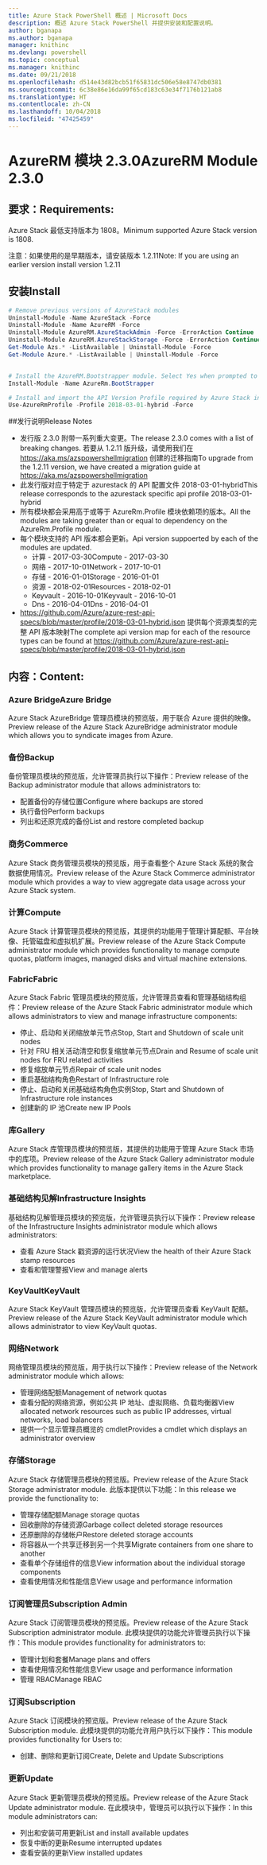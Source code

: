 ```yaml
---
title: Azure Stack PowerShell 概述 | Microsoft Docs
description: 概述 Azure Stack PowerShell 并提供安装和配置说明。
author: bganapa
ms.author: bganapa
manager: knithinc
ms.devlang: powershell
ms.topic: conceptual
ms.manager: knithinc
ms.date: 09/21/2018
ms.openlocfilehash: d514e43d82bcb51f65831dc506e58e8747db0381
ms.sourcegitcommit: 6c38e86e16da99f65cd183c63e34f7176b121ab8
ms.translationtype: HT
ms.contentlocale: zh-CN
ms.lasthandoff: 10/04/2018
ms.locfileid: "47425459"
---
```

# <a name="azurerm-module-230"></a><span data-ttu-id="76bed-103">AzureRM 模块 2.3.0</span><span class="sxs-lookup"><span data-stu-id="76bed-103">AzureRM Module 2.3.0</span></span>

## <a name="requirements"></a><span data-ttu-id="76bed-104">要求：</span><span class="sxs-lookup"><span data-stu-id="76bed-104">Requirements:</span></span>
<span data-ttu-id="76bed-105">Azure Stack 最低支持版本为 1808。</span><span class="sxs-lookup"><span data-stu-id="76bed-105">Minimum supported Azure Stack version is 1808.</span></span>

<span data-ttu-id="76bed-106">注意：如果使用的是早期版本，请安装版本 1.2.11</span><span class="sxs-lookup"><span data-stu-id="76bed-106">Note: If you are using an earlier version install version 1.2.11</span></span>


## <a name="install"></a><span data-ttu-id="76bed-107">安装</span><span class="sxs-lookup"><span data-stu-id="76bed-107">Install</span></span>
```powershell
# Remove previous versions of AzureStack modules
Uninstall-Module -Name AzureStack -Force 
Uninstall-Module -Name AzureRM -Force 
Uninstall-Module AzureRM.AzureStackAdmin -Force -ErrorAction Continue
Uninstall-Module AzureRM.AzureStackStorage -Force -ErrorAction Continue
Get-Module Azs.* -ListAvailable | Uninstall-Module -Force
Get-Module Azure.* -ListAvailable | Uninstall-Module -Force


# Install the AzureRM.Bootstrapper module. Select Yes when prompted to install NuGet
Install-Module -Name AzureRm.BootStrapper

# Install and import the API Version Profile required by Azure Stack into the current PowerShell session.
Use-AzureRmProfile -Profile 2018-03-01-hybrid -Force

```

##<a name="release-notes"></a><span data-ttu-id="76bed-108">发行说明</span><span class="sxs-lookup"><span data-stu-id="76bed-108">Release Notes</span></span>
* <span data-ttu-id="76bed-109">发行版 2.3.0 附带一系列重大变更。</span><span class="sxs-lookup"><span data-stu-id="76bed-109">The release 2.3.0 comes with a list of breaking changes.</span></span> <span data-ttu-id="76bed-110">若要从 1.2.11 版升级，请使用我们在 https://aka.ms/azspowershellmigration 创建的迁移指南</span><span class="sxs-lookup"><span data-stu-id="76bed-110">To upgrade from the 1.2.11 version, we have created a migration guide at https://aka.ms/azspowershellmigration</span></span>
* <span data-ttu-id="76bed-111">此发行版对应于特定于 azurestack 的 API 配置文件 2018-03-01-hybrid</span><span class="sxs-lookup"><span data-stu-id="76bed-111">This release corresponds to the azurestack specific api profile 2018-03-01-hybrid</span></span>
* <span data-ttu-id="76bed-112">所有模块都会采用高于或等于 AzureRm.Profile 模块依赖项的版本。</span><span class="sxs-lookup"><span data-stu-id="76bed-112">All the modules are taking greater than or equal to dependency on the AzureRm.Profile module.</span></span>
* <span data-ttu-id="76bed-113">每个模块支持的 API 版本都会更新。</span><span class="sxs-lookup"><span data-stu-id="76bed-113">Api version suppoerted by  each of the modules are updated.</span></span> 
    * <span data-ttu-id="76bed-114">计算 - 2017-03-30</span><span class="sxs-lookup"><span data-stu-id="76bed-114">Compute - 2017-03-30</span></span>
    * <span data-ttu-id="76bed-115">网络 - 2017-10-01</span><span class="sxs-lookup"><span data-stu-id="76bed-115">Network - 2017-10-01</span></span>
    * <span data-ttu-id="76bed-116">存储 - 2016-01-01</span><span class="sxs-lookup"><span data-stu-id="76bed-116">Storage - 2016-01-01</span></span>
    * <span data-ttu-id="76bed-117">资源 - 2018-02-01</span><span class="sxs-lookup"><span data-stu-id="76bed-117">Resources - 2018-02-01</span></span>
    * <span data-ttu-id="76bed-118">Keyvault - 2016-10-01</span><span class="sxs-lookup"><span data-stu-id="76bed-118">Keyvault - 2016-10-01</span></span>
    * <span data-ttu-id="76bed-119">Dns - 2016-04-01</span><span class="sxs-lookup"><span data-stu-id="76bed-119">Dns - 2016-04-01</span></span>
* <span data-ttu-id="76bed-120">https://github.com/Azure/azure-rest-api-specs/blob/master/profile/2018-03-01-hybrid.json 提供每个资源类型的完整 API 版本映射</span><span class="sxs-lookup"><span data-stu-id="76bed-120">The complete api version map for each of the resource types can be found at https://github.com/Azure/azure-rest-api-specs/blob/master/profile/2018-03-01-hybrid.json</span></span>

## <a name="content"></a><span data-ttu-id="76bed-121">内容：</span><span class="sxs-lookup"><span data-stu-id="76bed-121">Content:</span></span>
### <a name="azure-bridge"></a><span data-ttu-id="76bed-122">Azure Bridge</span><span class="sxs-lookup"><span data-stu-id="76bed-122">Azure Bridge</span></span>
<span data-ttu-id="76bed-123">Azure Stack AzureBridge 管理员模块的预览版，用于联合 Azure 提供的映像。</span><span class="sxs-lookup"><span data-stu-id="76bed-123">Preview release of the Azure Stack AzureBridge administrator module which allows you to syndicate images from Azure.</span></span>

### <a name="backup"></a><span data-ttu-id="76bed-124">备份</span><span class="sxs-lookup"><span data-stu-id="76bed-124">Backup</span></span>
<span data-ttu-id="76bed-125">备份管理员模块的预览版，允许管理员执行以下操作：</span><span class="sxs-lookup"><span data-stu-id="76bed-125">Preview release of the Backup administrator module that allows administrators to:</span></span>
- <span data-ttu-id="76bed-126">配置备份的存储位置</span><span class="sxs-lookup"><span data-stu-id="76bed-126">Configure where backups are stored</span></span>
- <span data-ttu-id="76bed-127">执行备份</span><span class="sxs-lookup"><span data-stu-id="76bed-127">Perform backups</span></span>
- <span data-ttu-id="76bed-128">列出和还原完成的备份</span><span class="sxs-lookup"><span data-stu-id="76bed-128">List and restore completed backup</span></span>

### <a name="commerce"></a><span data-ttu-id="76bed-129">商务</span><span class="sxs-lookup"><span data-stu-id="76bed-129">Commerce</span></span>
<span data-ttu-id="76bed-130">Azure Stack 商务管理员模块的预览版，用于查看整个 Azure Stack 系统的聚合数据使用情况。</span><span class="sxs-lookup"><span data-stu-id="76bed-130">Preview release of the Azure Stack Commerce administrator module which provides a way to view aggregate data usage across your Azure Stack system.</span></span>

### <a name="compute"></a><span data-ttu-id="76bed-131">计算</span><span class="sxs-lookup"><span data-stu-id="76bed-131">Compute</span></span>
<span data-ttu-id="76bed-132">Azure Stack 计算管理员模块的预览版，其提供的功能用于管理计算配额、平台映像、托管磁盘和虚拟机扩展。</span><span class="sxs-lookup"><span data-stu-id="76bed-132">Preview release of the Azure Stack Compute administrator module which provides functionality to manage compute quotas, platform images, managed disks and virtual machine extensions.</span></span>

### <a name="fabric"></a><span data-ttu-id="76bed-133">Fabric</span><span class="sxs-lookup"><span data-stu-id="76bed-133">Fabric</span></span>
<span data-ttu-id="76bed-134">Azure Stack Fabric 管理员模块的预览版，允许管理员查看和管理基础结构组件：</span><span class="sxs-lookup"><span data-stu-id="76bed-134">Preview release of the Azure Stack Fabric administrator module which allows administrators to view and manage infrastructure components:</span></span>
- <span data-ttu-id="76bed-135">停止、启动和关闭缩放单元节点</span><span class="sxs-lookup"><span data-stu-id="76bed-135">Stop, Start and Shutdown of scale unit nodes</span></span>
- <span data-ttu-id="76bed-136">针对 FRU 相关活动清空和恢复缩放单元节点</span><span class="sxs-lookup"><span data-stu-id="76bed-136">Drain and Resume of scale unit nodes for FRU related activities</span></span>
- <span data-ttu-id="76bed-137">修复缩放单元节点</span><span class="sxs-lookup"><span data-stu-id="76bed-137">Repair of scale unit nodes</span></span>
- <span data-ttu-id="76bed-138">重启基础结构角色</span><span class="sxs-lookup"><span data-stu-id="76bed-138">Restart of Infrastructure role</span></span>
- <span data-ttu-id="76bed-139">停止、启动和关闭基础结构角色实例</span><span class="sxs-lookup"><span data-stu-id="76bed-139">Stop, Start and Shutdown of Infrastructure role instances</span></span>
- <span data-ttu-id="76bed-140">创建新的 IP 池</span><span class="sxs-lookup"><span data-stu-id="76bed-140">Create new IP Pools</span></span>


### <a name="gallery"></a><span data-ttu-id="76bed-141">库</span><span class="sxs-lookup"><span data-stu-id="76bed-141">Gallery</span></span>
<span data-ttu-id="76bed-142">Azure Stack 库管理员模块的预览版，其提供的功能用于管理 Azure Stack 市场中的库项。</span><span class="sxs-lookup"><span data-stu-id="76bed-142">Preview release of the Azure Stack Gallery administrator module which provides functionality to manage gallery items in the Azure Stack marketplace.</span></span>

### <a name="infrastructure-insights"></a><span data-ttu-id="76bed-143">基础结构见解</span><span class="sxs-lookup"><span data-stu-id="76bed-143">Infrastructure Insights</span></span>
<span data-ttu-id="76bed-144">基础结构见解管理员模块的预览版，允许管理员执行以下操作：</span><span class="sxs-lookup"><span data-stu-id="76bed-144">Preview release of the Infrastructure Insights administrator module which allows administrators:</span></span>
- <span data-ttu-id="76bed-145">查看 Azure Stack 戳资源的运行状况</span><span class="sxs-lookup"><span data-stu-id="76bed-145">View the health of their Azure Stack stamp resources</span></span>
- <span data-ttu-id="76bed-146">查看和管理警报</span><span class="sxs-lookup"><span data-stu-id="76bed-146">View and manage alerts</span></span>

### <a name="keyvault"></a><span data-ttu-id="76bed-147">KeyVault</span><span class="sxs-lookup"><span data-stu-id="76bed-147">KeyVault</span></span>
<span data-ttu-id="76bed-148">Azure Stack KeyVault 管理员模块的预览版，允许管理员查看 KeyVault 配额。</span><span class="sxs-lookup"><span data-stu-id="76bed-148">Preview release of the Azure Stack KeyVault administrator module which allows administrator to view KeyVault quotas.</span></span>

### <a name="network"></a><span data-ttu-id="76bed-149">网络</span><span class="sxs-lookup"><span data-stu-id="76bed-149">Network</span></span>
<span data-ttu-id="76bed-150">网络管理员模块的预览版，用于执行以下操作：</span><span class="sxs-lookup"><span data-stu-id="76bed-150">Preview release of the Network administrator module which allows:</span></span>
- <span data-ttu-id="76bed-151">管理网络配额</span><span class="sxs-lookup"><span data-stu-id="76bed-151">Management of network quotas</span></span>
- <span data-ttu-id="76bed-152">查看分配的网络资源，例如公共 IP 地址、虚拟网络、负载均衡器</span><span class="sxs-lookup"><span data-stu-id="76bed-152">View allocated network resources such as public IP addresses, virtual networks, load balancers</span></span>
- <span data-ttu-id="76bed-153">提供一个显示管理员概览的 cmdlet</span><span class="sxs-lookup"><span data-stu-id="76bed-153">Provides a cmdlet which displays an administrator overview</span></span>

### <a name="storage"></a><span data-ttu-id="76bed-154">存储</span><span class="sxs-lookup"><span data-stu-id="76bed-154">Storage</span></span>
<span data-ttu-id="76bed-155">Azure Stack 存储管理员模块的预览版。</span><span class="sxs-lookup"><span data-stu-id="76bed-155">Preview release of the Azure Stack Storage administrator module.</span></span>  <span data-ttu-id="76bed-156">此版本提供以下功能：</span><span class="sxs-lookup"><span data-stu-id="76bed-156">In this release we provide the functionality to:</span></span>
- <span data-ttu-id="76bed-157">管理存储配额</span><span class="sxs-lookup"><span data-stu-id="76bed-157">Manage storage quotas</span></span>
- <span data-ttu-id="76bed-158">回收删除的存储资源</span><span class="sxs-lookup"><span data-stu-id="76bed-158">Garbage collect deleted storage resources</span></span>
- <span data-ttu-id="76bed-159">还原删除的存储帐户</span><span class="sxs-lookup"><span data-stu-id="76bed-159">Restore deleted storage accounts</span></span>
- <span data-ttu-id="76bed-160">将容器从一个共享迁移到另一个共享</span><span class="sxs-lookup"><span data-stu-id="76bed-160">Migrate containers from one share to another</span></span>
- <span data-ttu-id="76bed-161">查看单个存储组件的信息</span><span class="sxs-lookup"><span data-stu-id="76bed-161">View information about the individual storage components</span></span>
- <span data-ttu-id="76bed-162">查看使用情况和性能信息</span><span class="sxs-lookup"><span data-stu-id="76bed-162">View usage and performance information</span></span>

### <a name="subscription-admin"></a><span data-ttu-id="76bed-163">订阅管理员</span><span class="sxs-lookup"><span data-stu-id="76bed-163">Subscription Admin</span></span>
<span data-ttu-id="76bed-164">Azure Stack 订阅管理员模块的预览版。</span><span class="sxs-lookup"><span data-stu-id="76bed-164">Preview release of the Azure Stack Subscription administrator module.</span></span>  <span data-ttu-id="76bed-165">此模块提供的功能允许管理员执行以下操作：</span><span class="sxs-lookup"><span data-stu-id="76bed-165">This module provides functionality for administrators to:</span></span>
- <span data-ttu-id="76bed-166">管理计划和套餐</span><span class="sxs-lookup"><span data-stu-id="76bed-166">Manage plans and offers</span></span>
- <span data-ttu-id="76bed-167">查看使用情况和性能信息</span><span class="sxs-lookup"><span data-stu-id="76bed-167">View usage and performance information</span></span>
- <span data-ttu-id="76bed-168">管理 RBAC</span><span class="sxs-lookup"><span data-stu-id="76bed-168">Manage RBAC</span></span>

### <a name="subscription"></a><span data-ttu-id="76bed-169">订阅</span><span class="sxs-lookup"><span data-stu-id="76bed-169">Subscription</span></span>
<span data-ttu-id="76bed-170">Azure Stack 订阅模块的预览版。</span><span class="sxs-lookup"><span data-stu-id="76bed-170">Preview release of the Azure Stack Subscription module.</span></span>  <span data-ttu-id="76bed-171">此模块提供的功能允许用户执行以下操作：</span><span class="sxs-lookup"><span data-stu-id="76bed-171">This module provides functionality for Users to:</span></span>
- <span data-ttu-id="76bed-172">创建、删除和更新订阅</span><span class="sxs-lookup"><span data-stu-id="76bed-172">Create, Delete and Update Subscriptions</span></span>

### <a name="update"></a><span data-ttu-id="76bed-173">更新</span><span class="sxs-lookup"><span data-stu-id="76bed-173">Update</span></span>
<span data-ttu-id="76bed-174">Azure Stack 更新管理员模块的预览版。</span><span class="sxs-lookup"><span data-stu-id="76bed-174">Preview release of the Azure Stack Update administrator module.</span></span>  <span data-ttu-id="76bed-175">在此模块中，管理员可以执行以下操作：</span><span class="sxs-lookup"><span data-stu-id="76bed-175">In this module administrators can:</span></span>
- <span data-ttu-id="76bed-176">列出和安装可用更新</span><span class="sxs-lookup"><span data-stu-id="76bed-176">List and install available updates</span></span>
- <span data-ttu-id="76bed-177">恢复中断的更新</span><span class="sxs-lookup"><span data-stu-id="76bed-177">Resume interrupted updates</span></span>
- <span data-ttu-id="76bed-178">查看安装的更新</span><span class="sxs-lookup"><span data-stu-id="76bed-178">View installed updates</span></span>
